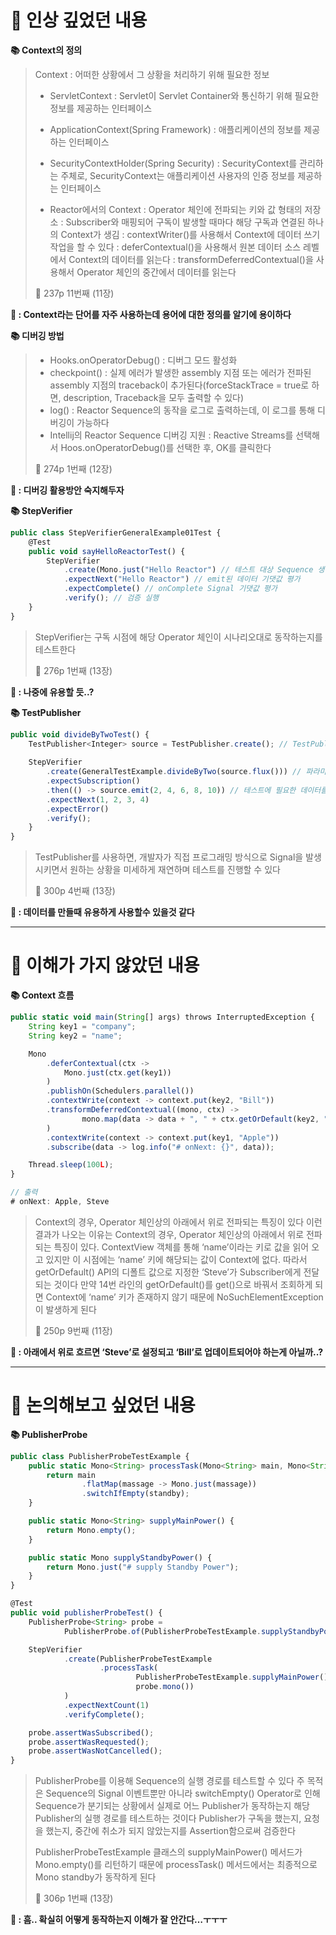 # 📌 인상 깊었던 내용

**📚 Context의 정의**

> Context : 어떠한 상황에서 그 상황을 처리하기 위해 필요한 정보
> - ServletContext : Servlet이 Servlet Container와 통신하기 위해 필요한 정보를 제공하는 인터페이스
> - ApplicationContext(Spring Framework) : 애플리케이션의 정보를 제공하는 인터페이스
> - SecurityContextHolder(Spring Security) : SecurityContext를 관리하는 주체로, SecurityContext는 애플리케이션 사용자의 인증 정보를 제공하는 인터페이스
> 
> - Reactor에서의 Context
>   : Operator 체인에 전파되는 키와 값 형태의 저장소
>   : Subscriber와 매핑되어 구독이 발생할 때마다 해당 구독과 연결된 하나의 Context가 생김
>   : contextWriter()를 사용해서 Context에 데이터 쓰기 작업을 할 수 있다
>   : deferContextual()을 사용해서 원본 데이터 소스 레벨에서 Context의 데이터를 읽는다
>   : transformDeferredContextual()을 사용해서 Operator 체인의 중간에서 데이터를 읽는다
> 
> 📕 237p 11번째 (11장)
>

**🧐 : Context라는 단어를 자주 사용하는데 용어에 대한 정의를 알기에 용이하다**

**📚 디버깅 방법**

> - Hooks.onOperatorDebug() : 디버그 모드 활성화
> - checkpoint() : 실제 에러가 발생한 assembly 지점 또는 에러가 전파된 assembly 지점의 traceback이 추가된다(forceStackTrace = true로 하면, description, Traceback을 모두 출력할 수 있다)
> - log() : Reactor Sequence의 동작을 로그로 출력하는데, 이 로그를 통해 디버깅이 가능하다
> - Intellij의 Reactor Sequence 디버깅 지원 : Reactive Streams를 선택해서 Hoos.onOperatorDebug()를 선택한 후, OK를 클릭한다
> 
> 📕 274p 1번째 (12장)
>

**🧐 : 디버깅 활용방안 숙지해두자**

**📚 StepVerifier**

```jsx
public class StepVerifierGeneralExample01Test {
	@Test
	public void sayHelloReactorTest() {
		StepVerifier
			.create(Mono.just("Hello Reactor") // 테스트 대상 Sequence 생성
			.expectNext("Hello Reactor") // emit된 데이터 기댓값 평가
			.expectComplete() // onComplete Signal 기댓값 평가
			.verify(); // 검증 실행
	}
}
```

> StepVerifier는 구독 시점에 해당 Operator 체인이 시나리오대로 동작하는지를 테스트한다
>
> 📕 276p 1번째 (13장)

**🧐 : 나중에 유용할 듯..?**



**📚 TestPublisher**

```jsx
public void divideByTwoTest() {
    TestPublisher<Integer> source = TestPublisher.create(); // TestPublisher 생성
    
    StepVerifier
        .create(GeneralTestExample.divideByTwo(source.flux())) // 파라미터를 Flux로 전달하기 위함
        .expectSubscription()
        .then(() -> source.emit(2, 4, 6, 8, 10)) // 테스트에 필요한 데이터를 emit 한다
        .expectNext(1, 2, 3, 4)
        .expectError()
        .verify();
    }
}
```

> TestPublisher를 사용하면, 개발자가 직접 프로그래밍 방식으로 Signal을 발생시키면서 원하는 상황을 미세하게 재연하며 테스트를 진행할 수 있다
> 
> 📕 300p 4번째 (13장)
>

**🧐 : 데이터를 만들때 유용하게 사용할수 있을것 같다**

---

# 📌 이해가 가지 않았던 내용

**📚 Context 흐름**

```jsx
public static void main(String[] args) throws InterruptedException {
    String key1 = "company";
    String key2 = "name";

    Mono
        .deferContextual(ctx ->
            Mono.just(ctx.get(key1))
        )
        .publishOn(Schedulers.parallel())
        .contextWrite(context -> context.put(key2, "Bill"))
        .transformDeferredContextual((mono, ctx) ->
                mono.map(data -> data + ", " + ctx.getOrDefault(key2, "Steve"))
        )
        .contextWrite(context -> context.put(key1, "Apple"))
        .subscribe(data -> log.info("# onNext: {}", data));

    Thread.sleep(100L);
}

// 출력
# onNext: Apple, Steve
```

> Context의 경우, Operator 체인상의 아래에서 위로 전파되는 특징이 있다
> 이런 결과가 나오는 이유는 Context의 경우, Operator 체인상의 아래에서 위로 전파되는 특징이 있다.
> ContextView 객체를 통해 ‘name’이라는 키로 값을 읽어 오고 있지만 이 시점에는 ‘name’ 키에 해당되는 값이 Context에 없다. 따라서 getOrDefault() API의 디폴트 값으로 지정한 ‘Steve’가 Subscriber에게 전달되는 것이다
> 만약 14번 라인의 getOrDefault()를 get()으로 바꿔서 조회하게 되면 Context에 ‘name’ 키가 존재하지 않기 때문에 NoSuchElementException이 발생하게 된다
> 
> 📕 250p 9번째 (11장)
>

**🧐 : 아래에서 위로 흐르면 ‘Steve’로 설정되고 ‘Bill’로 업데이트되어야 하는게 아닐까..?**

---

# 📌 논의해보고 싶었던 내용

**📚 PublisherProbe**

```jsx
public class PublisherProbeTestExample {
    public static Mono<String> processTask(Mono<String> main, Mono<String> standby) {
        return main
                .flatMap(massage -> Mono.just(massage))
                .switchIfEmpty(standby);
    }

    public static Mono<String> supplyMainPower() {
        return Mono.empty();
    }

    public static Mono supplyStandbyPower() {
        return Mono.just("# supply Standby Power");
    }
}

@Test
public void publisherProbeTest() {
    PublisherProbe<String> probe =
            PublisherProbe.of(PublisherProbeTestExample.supplyStandbyPower());

    StepVerifier
            .create(PublisherProbeTestExample
                    .processTask(
                            PublisherProbeTestExample.supplyMainPower(),
                            probe.mono())
            )
            .expectNextCount(1)
            .verifyComplete();

    probe.assertWasSubscribed();
    probe.assertWasRequested();
    probe.assertWasNotCancelled();
}
```

> PublisherProbe를 이용해 Sequence의 실행 경로를 테스트할 수 있다
> 주 목적은 Sequence의 Signal 이벤트뿐만 아니라 switchEmpty() Operator로 인해 Sequence가 분기되는 상황에서 실제로 어느 Publisher가 동작하는지 해당 Publisher의 실행 경로를 테스트하는 것이다
> Publisher가 구독을 했는지, 요청을 했는지, 중간에 취소가 되지 않았는지를 Assertion함으로써 검증한다
> 
> PublisherProbeTestExample 클래스의 supplyMainPower() 메서드가 Mono.empty()를 리턴하기 때문에 processTask() 메서드에서는 최종적으로 Mono<String> standby가 동작하게 된다
> 
> 📕 306p 1번째 (13장)
>

**🧐 : 흠.. 확실히 어떻게 동작하는지 이해가 잘 안간다…ㅜㅜㅜ**
